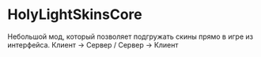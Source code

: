 # HolyLightSkinsCore
Небольшой мод, который позволяет подгружать скины прямо в игре из интерфейса. Клиент -> Сервер / Сервер -> Клиент
